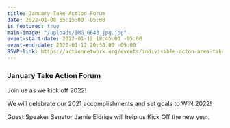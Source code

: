 ```yaml
---
title: January Take Action Forum
date: 2022-01-08 15:15:00 -05:00
is featured: true
main-image: "/uploads/IMG_6643_jpg.jpg"
event-start-date: 2022-01-12 18:45:00 -05:00
event-end-date: 2022-01-12 20:30:00 -05:00
RSVP-link: https://actionnetwork.org/events/indivisible-acton-area-take-action-forum-celebrate-our-2021-accomplishments-and-set-goals-to-win-2022
---
```


### January Take Action Forum

Join us as we kick off 2022!  

We will celebrate our 2021 accomplishments and set goals to WIN 2022!  

Guest Speaker Senator Jamie Eldrige will help us Kick Off the new year.  